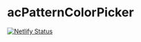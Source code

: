 # acPatternColorPicker
[![Netlify Status](https://api.netlify.com/api/v1/badges/b51e9f81-ae62-4818-a236-a86f5c41cf14/deploy-status)](https://app.netlify.com/sites/acpicker/deploys)